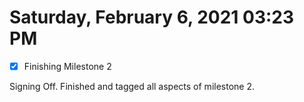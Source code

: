 # Saturday, February  6, 2021 03:23 PM
- [x] Finishing Milestone 2

Signing Off. Finished and tagged all aspects of milestone 2.